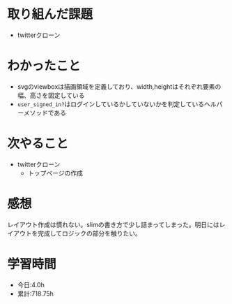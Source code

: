 # 取り組んだ課題
- twitterクローン
# わかったこと
- svgのviewboxは描画領域を定義しており、width,heightはそれぞれ要素の幅、高さを固定している
- `user_signed_in?`はログインしているかしていないかを判定しているヘルパーメソッドである
# 次やること
- twitterクローン
  - トップページの作成
# 感想
レイアウト作成は慣れない。slimの書き方で少し詰まってしまった。明日にはレイアウトを完成してロジックの部分を触りたい。
# 学習時間
- 今日:4.0h
- 累計:718.75h